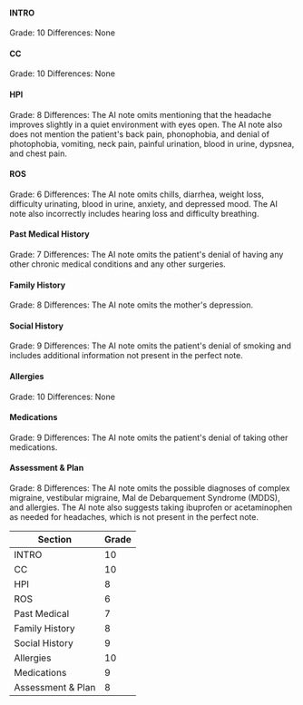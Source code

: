 #### INTRO
Grade: 10
Differences: None

#### CC
Grade: 10
Differences: None

#### HPI
Grade: 8
Differences: The AI note omits mentioning that the headache improves slightly in a quiet environment with eyes open. The AI note also does not mention the patient's back pain, phonophobia, and denial of photophobia, vomiting, neck pain, painful urination, blood in urine, dypsnea, and chest pain.

#### ROS
Grade: 6
Differences: The AI note omits chills, diarrhea, weight loss, difficulty urinating, blood in urine, anxiety, and depressed mood. The AI note also incorrectly includes hearing loss and difficulty breathing.

#### Past Medical History
Grade: 7
Differences: The AI note omits the patient's denial of having any other chronic medical conditions and any other surgeries.

#### Family History
Grade: 8
Differences: The AI note omits the mother's depression.

#### Social History
Grade: 9
Differences: The AI note omits the patient's denial of smoking and includes additional information not present in the perfect note.

#### Allergies
Grade: 10
Differences: None

#### Medications
Grade: 9
Differences: The AI note omits the patient's denial of taking other medications.

#### Assessment & Plan
Grade: 8
Differences: The AI note omits the possible diagnoses of complex migraine, vestibular migraine, Mal de Debarquement Syndrome (MDDS), and allergies. The AI note also suggests taking ibuprofen or acetaminophen as needed for headaches, which is not present in the perfect note.

| Section          | Grade |
|------------------|-------|
| INTRO            | 10    |
| CC               | 10    |
| HPI              | 8     |
| ROS              | 6     |
| Past Medical     | 7     |
| Family History   | 8     |
| Social History   | 9     |
| Allergies        | 10    |
| Medications      | 9     |
| Assessment & Plan| 8     |